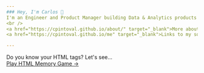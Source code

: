 ```yaml
---
### Hey, I'm Carlos 👋
I'm an Engineer and Product Manager building Data & Analytics products in the EdTech space. <br />
<br />
<a href="https://cpintoval.github.io/about/" target="_blank">More about me &rarr;</a> <br />
<a href="https://cpintoval.github.io/me" target="_blank">Links to my socials &rarr;</a> <br />

---
```

Do you know your HTML tags? Let's see...<br />
<a href="https://cpintoval.github.io/html-memory" target="_blank">Play HTML Memory Game &rarr;</a> <br />
<!--
**cpintoval/cpintoval** is a ✨ _special_ ✨ repository because its `README.md` (this file) appears on your GitHub profile.

Here are some ideas to get you started:

- 🔭 I’m currently working on ...
- 🌱 I’m currently learning ...
- 👯 I’m looking to collaborate on ...
- 🤔 I’m looking for help with ...
- 💬 Ask me about ...
- 📫 How to reach me: ...
- 😄 Pronouns: ...
- ⚡ Fun fact: ...
-->
